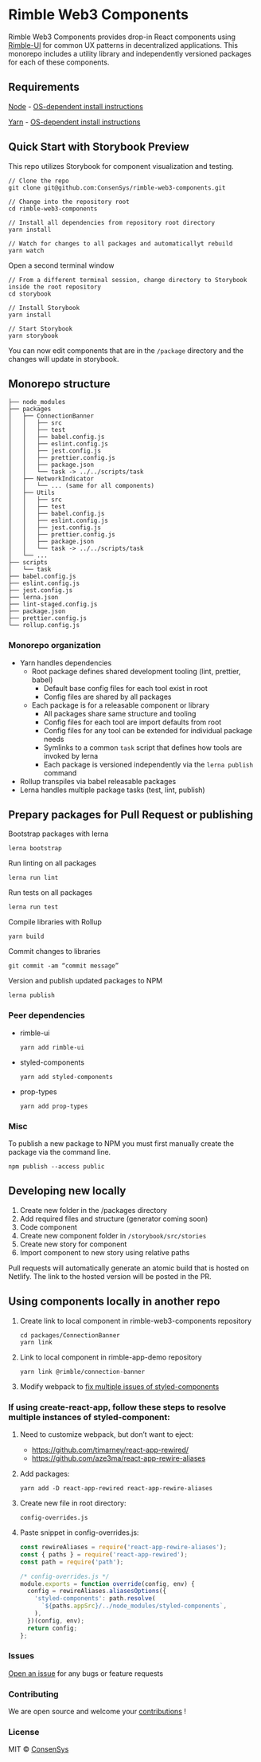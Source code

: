 # Rimble Web3 Components

Rimble Web3 Components provides drop-in React components using [Rimble-UI](https://github.com/ConsenSys/rimble-ui) for common UX patterns in decentralized applications. This monorepo includes a utility library and independently versioned packages for each of these components.

## Requirements

[Node](https://nodejs.org/en/) - [OS-dependent install instructions](https://nodejs.org/en/)

[Yarn](https://yarnpkg.com/en/) - [OS-dependent install instructions](https://yarnpkg.com/en/docs/install)

## Quick Start with Storybook Preview

This repo utilizes Storybook for component visualization and testing.

```console
// Clone the repo
git clone git@github.com:ConsenSys/rimble-web3-components.git

// Change into the repository root
cd rimble-web3-components

// Install all dependencies from repository root directory
yarn install

// Watch for changes to all packages and automaticallyt rebuild
yarn watch
```

Open a second terminal window

```console
// From a different terminal session, change directory to Storybook inside the root repository
cd storybook

// Install Storybook
yarn install

// Start Storybook
yarn storybook
```

You can now edit components that are in the `/package` directory and the changes will update in storybook.

## Monorepo structure

```text
├── node_modules
├── packages
│   ├── ConnectionBanner
│   │   ├── src
│   │   ├── test
│   │   ├── babel.config.js
│   │   ├── eslint.config.js
│   │   ├── jest.config.js
│   │   ├── prettier.config.js
│   │   ├── package.json
│   │   └── task -> ../../scripts/task
│   ├── NetworkIndicator
│   │   └── ... (same for all components)
│   ├── Utils
│   │   ├── src
│   │   ├── test
│   │   ├── babel.config.js
│   │   ├── eslint.config.js
│   │   ├── jest.config.js
│   │   ├── prettier.config.js
│   │   ├── package.json
│   │   └── task -> ../../scripts/task
│   └── ...
├── scripts
│   └── task
├── babel.config.js
├── eslint.config.js
├── jest.config.js
├── lerna.json
├── lint-staged.config.js
├── package.json
├── prettier.config.js
└── rollup.config.js
```

### Monorepo organization

- Yarn handles dependencies
  - Root package defines shared development tooling (lint, prettier, babel)
    - Default base config files for each tool exist in root
    - Config files are shared by all packages
  - Each package is for a releasable component or library
    - All packages share same structure and tooling
    - Config files for each tool are import defaults from root
    - Config files for any tool can be extended for individual package needs
    - Symlinks to a common `task` script that defines how tools are invoked by lerna
    - Each package is versioned independently via the `lerna publish` command
- Rollup transpiles via babel releasable packages
- Lerna handles multiple package tasks (test, lint, publish)

## Prepary packages for Pull Request or publishing

Bootstrap packages with lerna

`lerna bootstrap`

Run linting on all packages

`lerna run lint`

Run tests on all packages

`lerna run test`

Compile libraries with Rollup

`yarn build`

Commit changes to libraries

`git commit -am “commit message”`

Version and publish updated packages to NPM

`lerna publish`

### Peer dependencies

- rimble-ui

  `yarn add rimble-ui`

- styled-components

  `yarn add styled-components`

- prop-types

  `yarn add prop-types`

### Misc

To publish a new package to NPM you must first manually create the package via the command line.

`npm publish --access public`

## Developing new locally

1.  Create new folder in the /packages directory
1.  Add required files and structure (generator coming soon)
1.  Code component
1.  Create new component folder in `/storybook/src/stories`
1.  Create new story for component
1.  Import component to new story using relative paths

Pull requests will automatically generate an atomic build that is hosted on Netlify. The link to the hosted version will be posted in the PR.

## Using components locally in another repo

1.  Create link to local component in rimble-web3-components repository

    ```console
    cd packages/ConnectionBanner
    yarn link
    ```

2.  Link to local component in rimble-app-demo repository

    ```console
    yarn link @rimble/connection-banner
    ```

3.  Modify webpack to [fix multiple issues of styled-components](https://www.styled-components.com/docs/faqs#how-can-i-fix-issues-when-using-npm-link-or-yarn-link)

### If using create-react-app, follow these steps to resolve multiple instances of styled-component:

1.  Need to customize webpack, but don’t want to eject:

    - https://github.com/timarney/react-app-rewired/
    - https://github.com/aze3ma/react-app-rewire-aliases

2.  Add packages:

    `yarn add -D react-app-rewired react-app-rewire-aliases`

3.  Create new file in root directory:

    `config-overrides.js`

4.  Paste snippet in config-overrides.js:

    ```js
    const rewireAliases = require('react-app-rewire-aliases');
    const { paths } = require('react-app-rewired');
    const path = require('path');

    /* config-overrides.js */
    module.exports = function override(config, env) {
      config = rewireAliases.aliasesOptions({
        'styled-components': path.resolve(
          `${paths.appSrc}/../node_modules/styled-components`,
        ),
      })(config, env);
      return config;
    };
    ```

### Issues

[Open an issue](https://github.com/ConsenSys/rimble-web3-components/issues) for any bugs or feature requests

### Contributing

We are open source and welcome your [contributions](https://github.com/ConsenSys/rimble-web3-components/CONTRIBUTIONS.md) !

### License

MIT © [ConsenSys](https://github.com/ConsenSys)
